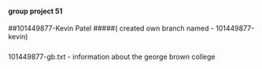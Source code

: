 #### group project 51 

##101449877-Kevin Patel
#####( created own branch named - 101449877-kevin)
#####
101449877-gb.txt - information about the george brown college 


